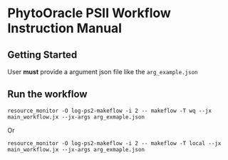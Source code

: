 # PhytoOracle PSII Workflow Instruction Manual

## Getting Started

User **must** provide a argument json file like the `arg_example.json`

## Run the workflow

```
resource_monitor -O log-ps2-makeflow -i 2 -- makeflow -T wq --jx main_workflow.jx --jx-args arg_exmaple.json
```
Or
```
resource_monitor -O log-ps2-makeflow -i 2 -- makeflow -T local --jx main_workflow.jx --jx-args arg_exmaple.json
```

